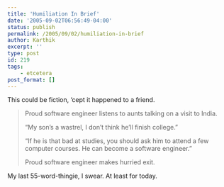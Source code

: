 ```yaml
---
title: 'Humiliation In Brief'
date: '2005-09-02T06:56:49-04:00'
status: publish
permalink: /2005/09/02/humiliation-in-brief
author: Karthik
excerpt: ''
type: post
id: 219
tags:
    - etcetera
post_format: []
---
```

This could be fiction, ‘cept it happened to a friend.

> Proud software engineer listens to aunts talking on a visit to India.
> 
> “My son’s a wastrel, I don’t think he’ll finish college.”
> 
> “If he is that bad at studies, you should ask him to attend a few computer courses. He can become a software engineer.”
> 
> Proud software engineer makes hurried exit.

My last 55-word-thingie, I swear. At least for today.
